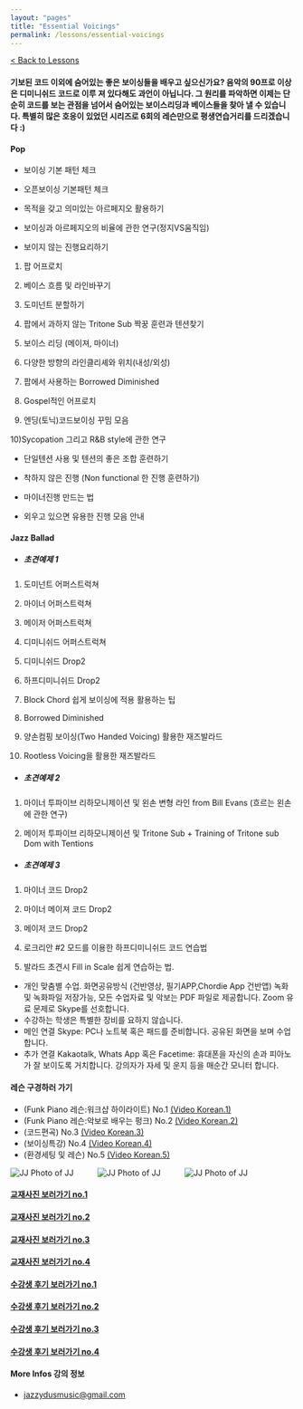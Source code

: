```yaml
---
layout: "pages"
title: "Essential Voicings"
permalink: /lessons/essential-voicings
---
```

<a href="/lessons">< Back to Lessons</a>

#### 기보된 코드 이외에 숨어있는 좋은 보이싱들을 배우고 싶으신가요? 음악의 90프로 이상은 디미니쉬드 코드로 이루 져 있다해도 과언이 아닙니다. 그 원리를 파악하면 이제는 단순히 코드를 보는 관점을 넘어서 숨어있는 보이스리딩과 베이스들을 찾아 낼 수 있습니다. 특별히 많은 호응이 있었던 시리즈로 6회의 레슨만으로 평생연습거리를 드리겠습니다 :)
#### Pop 
- 보이싱 기본 패턴 체크

- 오픈보이싱 기본패턴 체크 
  
- 목적을 갖고 의미있는 아르페지오 활용하기 

- 보이싱과 아르페지오의 비율에 관한 연구(정지VS움직임)

- 보이지 않는 진행요리하기

1) 팝 어프로치 
 
2) 베이스 흐름 및 라인바꾸기

3) 도미넌트 분할하기

4) 팝에서 과하지 않는 Tritone Sub 짝꿍 훈련과 텐션찾기

5) 보이스 리딩 (메이져, 마이너)

6) 다양한 방향의 라인클리셰와 위치(내성/외성)

7) 팝에서 사용하는 Borrowed Diminished

8) Gospel적인 어프로치

9) 엔딩(토닉)코드보이싱 꾸밈 모음

10)Sycopation 그리고 R&B style에 관한 연구

- 단일텐션 사용 및 텐션의 좋은 조합 훈련하기 

- 착하지 않은 진행 (Non functional 한 진행 훈련하기)

- 마이너진행 만드는 법

- 외우고 있으면 유용한 진행 모음 안내

#### Jazz Ballad
- ##### 초견예제 1

1) 도미넌트 어퍼스트럭쳐

2) 마이너 어퍼스트럭쳐

3) 메이저 어퍼스트럭쳐 

3) 디미니쉬드 어퍼스트럭쳐

4) 디미니쉬드 Drop2

5) 하프디미니쉬드 Drop2

6) Block Chord 쉽게 보이싱에 적용 활용하는 팁

7) Borrowed Diminished

8) 양손컴핑 보이싱(Two Handed Voicing) 활용한 재즈발라드

9) Rootless Voicing을 활용한 재즈발라드

- ##### 초견예제 2 

1) 마이너 투파이브 리하모니제이션 및 왼손 변형 라인 from Bill Evans (흐르는 왼손에 관한 연구)

2) 메이저 투파이브 리하모니제이션 및 Tritone Sub + Training of Tritone sub Dom with Tentions


- ##### 초견예제 3

1) 마이너 코드 Drop2

2) 마이너 메이져 코드 Drop2

3) 메이저 코드 Drop2

4) 로크리안 #2 모드를 이용한 하프디미니쉬드 코드 연습법
   
4) 발라드 초견시 Fill in Scale 쉽게 연습하는 법.

- 개인 맞춤별 수업. 화면공유방식 (건반영상, 필기APP,Chordie App 건반앱) 녹화 및  녹화파일 저장가능, 모든 수업자료 및 악보는 PDF 파일로 제공합니다. Zoom 유료 문제로 Skype를 선호합니다.
- 수강하는 학생은 특별한 장비를 요하지 않습니다.
- 메인 연결 Skype: PC나 노트북 혹은 패드를 준비합니다. 공유된 화면을 보며 수업합니다.
- 추가 연결 Kakaotalk, Whats App 혹은 Facetime: 휴대폰을 자신의 손과 피아노가 잘 보이도록 거치합니다. 강의자가 자세 및 운지 등을 매순간 모니터 합니다. 

#### 레슨 구경하러 가기 
- (Funk Piano 레슨:워크샵 하이라이트) No.1 
    <a href="https://youtu.be/93QkhEATEMc" target="_blank"> (Video Korean.1)</a>  
- (Funk Piano 레슨:악보로 배우는 펑크) No.2
    <a href="https://youtu.be/SaeBq5GyAEw" target="_blank"> (Video Korean.2)</a> 
- (코드편곡) No.3
    <a href="https://youtu.be/peX0o5pAD2Q" target="_blank"> (Video Korean.3)</a>
- (보이싱특강) No.4
    <a href="https://youtu.be/hi-q-cANOEc" target="_blank"> (Video Korean.4)</a>
- (환경세팅 및 레슨) No.5
    <a href="https://youtu.be/AVtyd8GAnoM" target="_blank"> (Video Korean.5)</a>

<img src="https://jjmusic-online.github.io/assets/images/Lessonshot.jpeg" alt="JJ Photo of JJ"
	title="Photo of JJ" style="min-width: 150px" />
<img src="https://jjmusic-online.github.io/assets/images/kakao-1.jpeg" alt="JJ Photo of JJ"
	title="Photo of JJ" style="min-width: 150px" />
<img src="https://jjmusic-online.github.io/assets/images/kakao-2.jpeg" alt="JJ Photo of JJ"
	title="Photo of JJ" style="min-width: 150px" />
    
#### <a href="https://jjmusic-online.github.io/assets/images/voicing3.jpeg">교재사진 보러가기 no.1</a>
#### <a href="https://jjmusic-online.github.io/assets/images/voicing4.jpeg">교재사진 보러가기 no.2</a>
#### <a href="https://jjmusic-online.github.io/assets/images/voicing2.jpeg">교재사진 보러가기 no.3</a> 
#### <a href="https://jjmusic-online.github.io/assets/images/voicing1.jpeg">교재사진 보러가기 no.4</a>
#### <a href="https://jjmusic-online.github.io/assets/images/photo13.jpg">수강생 후기 보러가기 no.1</a>
#### <a href="https://jjmusic-online.github.io/assets/images/Onlinefeedback2.jpg">수강생 후기 보러가기 no.2</a>
#### <a href="https://jjmusic-online.github.io/assets/images/feedback3.JPG">수강생 후기 보러가기 no.3</a>
#### <a href="https://jjmusic-online.github.io/assets/images/feedback4.JPG">수강생 후기 보러가기 no.4</a>



#### More Infos 강의 정보 
- jazzydusmusic@gmail.com





